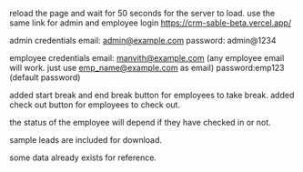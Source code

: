 reload the page and wait for 50 seconds for the server to load. 
use the same link for admin and employee login
https://crm-sable-beta.vercel.app/

admin credentials
email: admin@example.com
password: admin@1234

employee credentials 
email: manvith@example.com (any employee email will work. just use emp_name@example.com as email)
password:emp123 (default password)

added start break and end break button for employees to take break. 
added check out button for employees to check out. 

the status of the employee will depend if they have checked in or not. 

sample leads are included for download. 

some data already exists for reference.  
